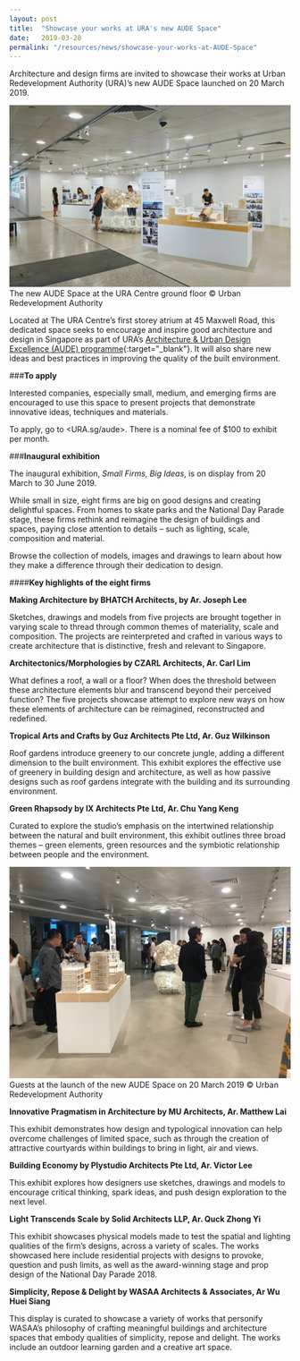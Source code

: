 ```yaml
---
layout: post
title:  "Showcase your works at URA's new AUDE Space"
date:   2019-03-20
permalink: "/resources/news/showcase-your-works-at-AUDE-Space"
---
```

Architecture and design firms are invited to showcase their works at Urban Redevelopment Authority (URA)’s new AUDE Space launched on 20 March 2019. 

![The new AUDE Space at the URA Centre](/images/URA_AUDE_Space_2019.jpg)
The new AUDE Space at the URA Centre ground floor © Urban Redevelopment Authority

Located at The URA Centre’s first storey atrium at 45 Maxwell Road, this dedicated space seeks to encourage and inspire good architecture and design in Singapore as part of URA’s [Architecture & Urban Design Excellence (AUDE) programme](https://www.ura.gov.sg/Corporate/Get-Involved/Shape-A-Distinctive-City/Recognising-Good-Design/AUDE){:target="_blank"}. It will also share new ideas and best practices in improving the quality of the built environment. 

###**To apply**

Interested companies, especially small, medium, and emerging firms are encouraged to use this space to present projects that demonstrate innovative ideas, techniques and materials. 

To apply, go to <URA.sg/aude>. There is a nominal fee of $100 to exhibit per month. 

###**Inaugural exhibition**

The inaugural exhibition, *Small Firms, Big Ideas*, is on display from 20 March to 30 June 2019.

While small in size, eight firms are big on good designs and creating delightful spaces. From homes to skate parks and the National Day Parade stage, these firms rethink and reimagine the design of buildings and spaces, paying close attention to details – such as lighting, scale, composition and material. 

Browse the collection of models, images and drawings to learn about how they make a difference through their dedication to design. 

####**Key highlights of the eight firms**

**Making Architecture by BHATCH Architects, by Ar. Joseph Lee**

Sketches, drawings and models from five projects are brought together in varying scale to thread through common themes of materiality, scale and composition. The projects are reinterpreted and crafted in various ways to create architecture that is distinctive, fresh and relevant to Singapore.

**Architectonics/Morphologies by CZARL Architects, Ar. Carl Lim**

What defines a roof, a wall or a floor? When does the threshold between these architecture elements blur and transcend beyond their perceived function? The five projects showcase attempt to explore new ways on how these elements of architecture can be reimagined, reconstructed and redefined.

**Tropical Arts and Crafts by Guz Architects Pte Ltd, Ar. Guz Wilkinson**

Roof gardens introduce greenery to our concrete jungle, adding a different dimension to the built environment. This exhibit explores the effective use of greenery in building design and architecture, as well as how passive designs such as roof gardens integrate with the building and its surrounding environment. 

**Green Rhapsody by IX Architects Pte Ltd, Ar. Chu Yang Keng**

Curated to explore the studio’s emphasis on the intertwined relationship between the natural and built environment, this exhibit outlines three broad themes – green elements, green resources and the symbiotic relationship between people and the environment. 

![The launch of the new AUDE Space on 20 March 2019](/images/AUDE_Space_Mar2019.jpg)
Guests at the launch of the new AUDE Space on 20 March 2019 © Urban Redevelopment Authority

**Innovative Pragmatism in Architecture by MU Architects, Ar. Matthew Lai**

This exhibit demonstrates how design and typological innovation can help overcome challenges of limited space, such as through the creation of attractive courtyards within buildings to bring in light, air and views.

**Building Economy by Plystudio Architects Pte Ltd, Ar. Victor Lee**

This exhibit explores how designers use sketches, drawings and models to encourage critical thinking, spark ideas, and push design exploration to the next level. 

**Light Transcends Scale by Solid Architects LLP, Ar. Quck Zhong Yi**

This exhibit showcases physical models made to test the spatial and lighting qualities of the firm’s designs, across a variety of scales. The works showcased here include residential projects with designs to provoke, question and push limits, as well as the award-winning stage and prop design of the National Day Parade 2018.

**Simplicity, Repose & Delight by WASAA Architects & Associates, Ar Wu Huei Siang**

This display is curated to showcase a variety of works that personify WASAA’s philosophy of crafting meaningful buildings and architecture spaces that embody qualities of simplicity, repose and delight. The works include an outdoor learning garden and a creative art space.
 

